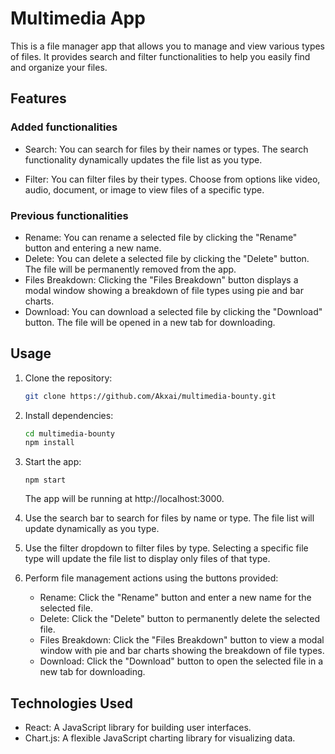 # Multimedia App

This is a file manager app that allows you to manage and view various types of files. It provides search and filter functionalities to help you easily find and organize your files.

## Features

### Added functionalities

- Search: You can search for files by their names or types. The search functionality dynamically updates the file list as you type.

- Filter: You can filter files by their types. Choose from options like video, audio, document, or image to view files of a specific type.

### Previous functionalities


- Rename: You can rename a selected file by clicking the "Rename" button and entering a new name.
- Delete: You can delete a selected file by clicking the "Delete" button. The file will be permanently removed from the app.
- Files Breakdown: Clicking the "Files Breakdown" button displays a modal window showing a breakdown of file types using pie and bar charts.
- Download: You can download a selected file by clicking the "Download" button. The file will be opened in a new tab for downloading.

## Usage

1. Clone the repository:

   ```bash
   git clone https://github.com/Akxai/multimedia-bounty.git

2. Install dependencies:
   ```bash
   cd multimedia-bounty
   npm install

3. Start the app:
   ```
   npm start
   ```
   The app will be running at http://localhost:3000.

4. Use the search bar to search for files by name or type. The file list will update dynamically as you type.

5. Use the filter dropdown to filter files by type. Selecting a specific file type will update the file list to display only files of that type.

6. Perform file management actions using the buttons provided:

    - Rename: Click the "Rename" button and enter a new name for the selected file.
    - Delete: Click the "Delete" button to permanently delete the selected file.
    - Files Breakdown: Click the "Files Breakdown" button to view a modal window with pie and bar charts showing the breakdown of file types.
    - Download: Click the "Download" button to open the selected file in a new tab for downloading.
  
## Technologies Used

  - React: A JavaScript library for building user interfaces.
  - Chart.js: A flexible JavaScript charting library for visualizing data.
